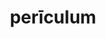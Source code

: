 ---
title: perīculum
meaning: danger
ch: [fourteen, f2, f, 7r, seventeen7]
pos: noun
stem: perīcul
genend: ī
abbgender: n.
abbgender2: neut.
gender: neuter
declension: second
six: y
---